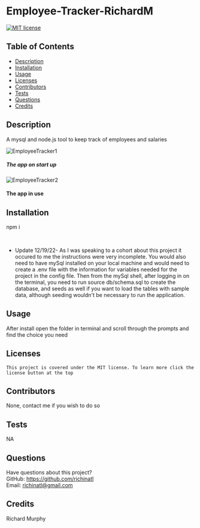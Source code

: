# Employee-Tracker-RichardM

[![MIT license](https://img.shields.io/badge/License-MIT-blue.svg)](https://lbesson.mit-license.org/)

## Table of Contents

- [Description](#description)
- [Installation](#installation)
- [Usage](#usage)
- [Licenses](#licenses)
- [Contributors](#contributors)
- [Tests](#tests)
- [Questions](#questions)
- [Credits](#credits)

## Description

A mysql and node.js tool to keep track of employees and salaries

![EmployeeTracker1](https://user-images.githubusercontent.com/95508564/171775616-c5315132-dc2f-49fa-93ab-5fa9fedd5a79.png)
##### The app on start up

![EmployeeTracker2](https://user-images.githubusercontent.com/95508564/171775673-cb919433-5f00-4e04-9ad2-af17625e8bf4.png)
#### The app in use




## Installation

npm i

<br>

- Update 12/19/22-  As I was speaking to a cohort about this project it occured to me the instructions were very incomplete. You would also need to have mySql installed on your local machine and would need to create a .env file with the information for variables needed for the project in the config file. Then from the mySql shell, after logging in on the terminal, you need to run source db/schema.sql to create the database, and seeds as well if you want to load the tables with sample data, although seeding wouldn't be necessary to run the application. 

## Usage

After install open the folder in terminal and scroll through the prompts and find the choice you need

## Licenses

    This project is covered under the MIT license. To learn more click the license button at the top

## Contributors

None, contact me if you wish to do so

## Tests

NA

## Questions

Have questions about this project?  
 GitHub: https://github.com/richinatl  
 Email: richinatl@gmail.com

## Credits

Richard Murphy
